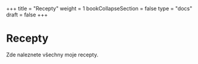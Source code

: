 +++
title = "Recepty"
weight = 1
bookCollapseSection = false
type = "docs"
draft = false
+++

# Recepty

Zde naleznete všechny moje recepty.

